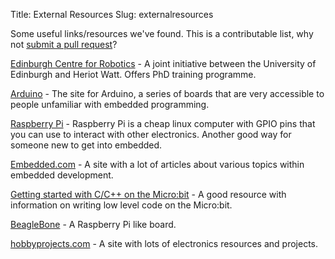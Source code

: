 Title: External Resources
Slug: externalresources

Some useful links/resources we've found. This is a contributable list, why not [submit a pull request](https://github.com/ears-edi/earssite)?

[Edinburgh Centre for Robotics](http://www.edinburgh-robotics.org/) - A joint initiative between the University of Edinburgh and Heriot Watt. Offers PhD training programme.

[Arduino](https://www.arduino.cc/) - The site for Arduino, a series of boards that are very accessible to people unfamiliar with embedded programming.

[Raspberry Pi](https://www.raspberrypi.org/) - Raspberry Pi is a cheap linux computer with GPIO pins that you can use to interact with other electronics. Another good way for someone new to get into embedded.

[Embedded.com](http://embedded.com) - A site with a lot of articles about various topics within embedded development.

[Getting started with C/C++ on the Micro:bit](http://www.i-programmer.info/programming/hardware/9651-getting-started-with-cc-on-the-microbit.html) - A good resource with information on writing low level code on the Micro:bit.

[BeagleBone](http://beagleboard.org/bone) - A Raspberry Pi like board.

[hobbyprojects.com](http://www.hobbyprojects.com) - A site with lots of electronics resources and projects.
